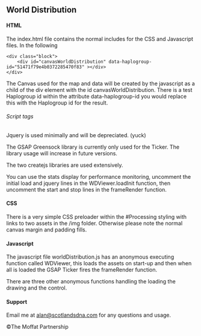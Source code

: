 ## World Distribution

#### HTML
The index.html file contains the normal includes for the CSS and Javascript files. In the following

```
<div class="block">
    <div id="canvasWorldDistribution" data-haplogroup-id="51471f79e4b0372285470f83" ></div>
</div>
```

The Canvas used for the map and data will be created by the javascript as a child of the div element with the id canvasWorldDistribution.
There is a test Haplogroup id within the attribute data-haplogroup-id you would replace this with the Haplogroup id for the result.

###### Script tags

Jquery is used minimally and will be depreciated. (yuck)

The GSAP Greensock library is currently only used for the Ticker. The library usage will increase in future versions.

The two createjs libraries are used extensively.

You can use the stats display for performance monitoring, uncomment the initial load and jquery lines in the WDViewer.loadInit function, then uncomment the start and stop lines in the frameRender function.

#### CSS

There is a very simple CSS preloader within the #Processing styling with links to two assets in the /img folder. Otherwise please note the normal canvas margin and padding fills.

#### Javascript

The javascript file worldDistribution.js has an anonymous executing function called WDViewer, this loads the assets on start-up and then when all is loaded the GSAP Ticker fires the frameRender function.

There are three other anonymous functions handling the loading the drawing and the control.

#### Support

Email me at alan@scotlandsdna.com for any questions and usage.

©The Moffat Partnership
